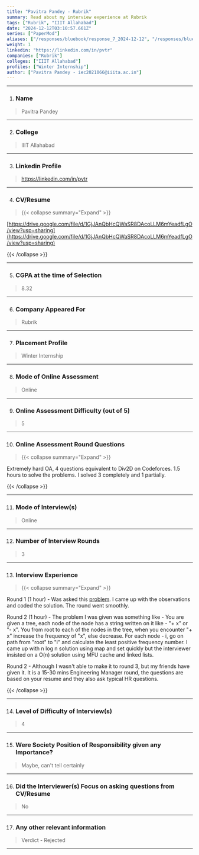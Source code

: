 ```yaml
---
title: "Pavitra Pandey - Rubrik"
summary: Read about my interview experience at Rubrik
tags: ["Rubrik", "IIIT Allahabad"]
date: "2024-12-12T03:10:57.661Z"
series: ["PaperMod"]
aliases: ["/responses/bluebook/response_7_2024-12-12", "/responses/bluebook/pavitra-pandey-rubrik"]
weight: 1
linkedin: "https://linkedin.com/in/pvtr"
companies: ["Rubrik"]
colleges: ["IIIT Allahabad"]
profiles: ["Winter Internship"]
author: ["Pavitra Pandey - iec2021066@iiita.ac.in"]
---
```

---
1. ### Name

> Pavitra Pandey

---

2. ### College

> IIIT Allahabad

---

3. ### Linkedin Profile

> https://linkedin.com/in/pvtr

---

4. ### CV/Resume

> {{< collapse summary="Expand" >}}

[https://drive.google.com/file/d/1GjJAnQbHcQWaSR8DAcoLLM6mYeadfLgO/view?usp=sharing](https://drive.google.com/file/d/1GjJAnQbHcQWaSR8DAcoLLM6mYeadfLgO/view?usp=sharing)

{{< /collapse >}}

---

5. ### CGPA at the time of Selection

> 8.32

---

6. ### Company Appeared For

> Rubrik

---

7. ### Placement Profile

> Winter Internship

---

8. ### Mode of Online Assessment

> Online

---

9. ### Online Assessment Difficulty (out of 5)

> 5

---

10. ### Online Assessment Round Questions

> {{< collapse summary="Expand" >}}

Extremely hard OA, 4 questions equivalent to Div2D on Codeforces. 1.5 hours to solve the problems. I solved 3 completely and 1 partially. 

{{< /collapse >}}

---

11. ### Mode of Interview(s)

> Online

---

12. ### Number of Interview Rounds

> 3

---

13. ### Interview Experience

> {{< collapse summary="Expand" >}}

Round 1 (1 hour)  - Was asked this [problem](https://codeforces.com/problemset/problem/1404/B). I came up with the observations and coded the solution. The round went smoothly.

Round 2 (1 hour) - The problem I was given was something like - You are given a tree, each node of the node has a string written on it like - "+ x" or "- x".
You from root to each of the nodes in the tree, when you encounter "+ x" increase the frequency of "x", else decrease. 
For each node - i, go on path from "root" to "i" and calculate the least positive frequency number. 
 I came up with n log n solution using map and set quickly but the interviewer insisted on a O(n) solution using MFU cache and linked lists.

Round 2 - Although I wasn't able to make it to round 3, but my friends have given it. It is a 15-30 mins Engineering Manager round, the questions are based on your resume and they also ask typical HR questions.

{{< /collapse >}}

---

14. ### Level of Difficulty of Interview(s)

> 4

---

15. ### Were Society Position of Responsibility given any Importance?

> Maybe, can't tell certainly

---

16. ### Did the Interviewer(s) Focus on asking questions from CV/Resume

> No

---

17. ### Any other relevant information

> Verdict - Rejected

---

